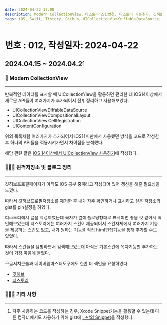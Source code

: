 ```yaml
---
date: 2024-04-22 17:00
description: Modern CollectionView, 티스토리 스킨변경, 티스토리 기능추가, 깃허브 저장소 정리
tags: iOS, Swift, Tistory, Github, UICollectionViewDiffableDataSource, UICollectionViewCompositionalLayout, CellRegistration, CellConfiguration
---
```

# 번호 : 012, 작성일자: 2024-04-22

## 2024.04.15 ~ 2024.04.21
### 📱 Modern CollectionView
---

반복적인 데이터를 표시할 때 UICollectionView을 활용하면 편리한 데 iOS14이상에서 새로운 API들이 여러가지가 추가되어서 전부 정리하고 사용해보았다.

- UICollectionViewDiffableDataSource
- UICollectionViewCompositionalLayout
- UICollectionView.CellRegistration
- UIContentConfiguration

위의 목록처럼 여러가지가 추가되어서 iOS14미만에서 사용했던 방식을 코드로 작성한 후 하나의 API들을 적용시켜가면서 차이점을 분석했다.

해당 관련 글은 [iOS 14이상에서 UICollectionView 사용하기](https://sookim-1.tistory.com/entry/iOS-iOS-14이상에서-UICollectionView-사용하기)에 작성했다.

### 👨🏻‍💻 원격저장소 및 블로그 정리
---

깃허브프로필페이지가 아직도 iOS 공부 중이라고 작성되어 있어 갱신을 해줄 필요성을 느꼈다.

따라서 깃허브프로필저장소를 제거한 후 내가 자주 확인하거나 표시하고 싶은 저장소와 gist를 pin설정을 하였다.

티스토리에서 글을 작성하였는데 목차가 옆에 플로팅형태로 표시되면 좋을 것 같아서 확인해보았는데 티스토리에는 여러가지 스킨이 제공되어서 스킨자체에서 여러가지 기능을 제공하는 스킨도 있고, 내가 원하는 기능을 직접 html편집기능을 통해 추가할 수도 있었다.

따라서 스킨들을 탐방하면서 검색해보았는데 아직은 기본스킨에 목차기능만 추가하는 것이 가장 마음에 들었다.

구글서치콘솔과 네이버웹마스터도구에도 한번 더 색인을 요청하였다.

- [깃허브](https://github.com/sookim-1)
- [티스토리](https://sookim-1.tistory.com/)

### 🙋🏻‍♂️ 기타 사항
---

1. 자주 사용하는 코드를 작성하는 경우, Xcode Snippet기능을 활용할 수 있는데 다른 컴퓨터에서도 사용하기 위해 gist에 [나만의 Snippet](https://gist.github.com/sookim-1/04552ce57b1e154a165121c5f064637f)을 작성했다.
